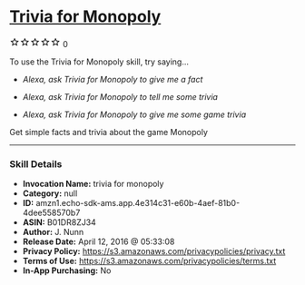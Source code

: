 # [Trivia for Monopoly](http://alexa.amazon.com/#skills/amzn1.echo-sdk-ams.app.4e314c31-e60b-4aef-81b0-4dee558570b7)
![0 stars](../../images/ic_star_border_black_18dp_1x.png)![0 stars](../../images/ic_star_border_black_18dp_1x.png)![0 stars](../../images/ic_star_border_black_18dp_1x.png)![0 stars](../../images/ic_star_border_black_18dp_1x.png)![0 stars](../../images/ic_star_border_black_18dp_1x.png) 0

To use the Trivia for Monopoly skill, try saying...

* *Alexa, ask Trivia for Monopoly to give me a fact*

* *Alexa, ask Trivia for Monopoly to tell me some trivia*

* *Alexa, ask Trivia for Monopoly to give me some game trivia*

Get simple facts and trivia about the game Monopoly

***

### Skill Details

* **Invocation Name:** trivia for monopoly
* **Category:** null
* **ID:** amzn1.echo-sdk-ams.app.4e314c31-e60b-4aef-81b0-4dee558570b7
* **ASIN:** B01DR8ZJ34
* **Author:** J. Nunn
* **Release Date:** April 12, 2016 @ 05:33:08
* **Privacy Policy:** https://s3.amazonaws.com/privacypolicies/privacy.txt
* **Terms of Use:** https://s3.amazonaws.com/privacypolicies/terms.txt
* **In-App Purchasing:** No
